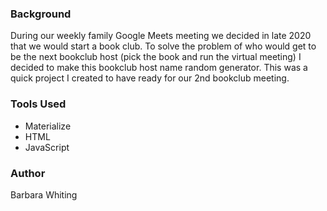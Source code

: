 ### Background

During our weekly family Google Meets meeting we decided in late 2020 that we would start a book club. To solve the problem of who would get to be the next bookclub host (pick the book and run the virtual meeting) I decided to make this bookclub host name random generator. This was a quick project I created to have ready for our 2nd bookclub meeting. 


### Tools Used
* Materialize
* HTML
* JavaScript

### Author
Barbara Whiting